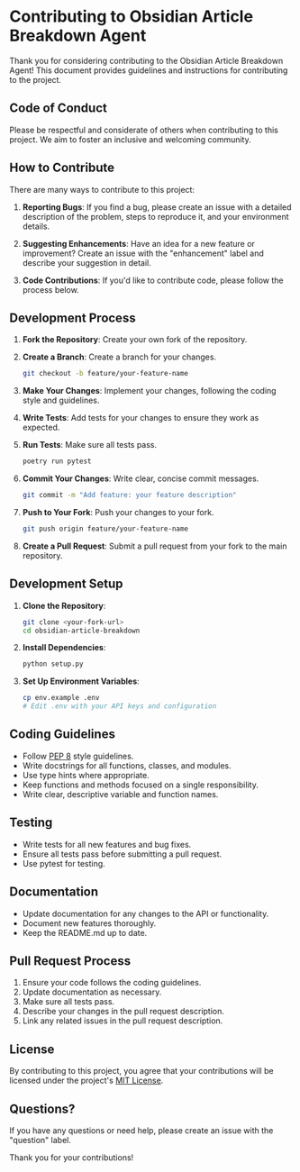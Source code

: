 # Contributing to Obsidian Article Breakdown Agent

Thank you for considering contributing to the Obsidian Article Breakdown Agent! This document provides guidelines and instructions for contributing to the project.

## Code of Conduct

Please be respectful and considerate of others when contributing to this project. We aim to foster an inclusive and welcoming community.

## How to Contribute

There are many ways to contribute to this project:

1. **Reporting Bugs**: If you find a bug, please create an issue with a detailed description of the problem, steps to reproduce it, and your environment details.

2. **Suggesting Enhancements**: Have an idea for a new feature or improvement? Create an issue with the "enhancement" label and describe your suggestion in detail.

3. **Code Contributions**: If you'd like to contribute code, please follow the process below.

## Development Process

1. **Fork the Repository**: Create your own fork of the repository.

2. **Create a Branch**: Create a branch for your changes.
   ```bash
   git checkout -b feature/your-feature-name
   ```

3. **Make Your Changes**: Implement your changes, following the coding style and guidelines.

4. **Write Tests**: Add tests for your changes to ensure they work as expected.

5. **Run Tests**: Make sure all tests pass.
   ```bash
   poetry run pytest
   ```

6. **Commit Your Changes**: Write clear, concise commit messages.
   ```bash
   git commit -m "Add feature: your feature description"
   ```

7. **Push to Your Fork**: Push your changes to your fork.
   ```bash
   git push origin feature/your-feature-name
   ```

8. **Create a Pull Request**: Submit a pull request from your fork to the main repository.

## Development Setup

1. **Clone the Repository**:
   ```bash
   git clone <your-fork-url>
   cd obsidian-article-breakdown
   ```

2. **Install Dependencies**:
   ```bash
   python setup.py
   ```

3. **Set Up Environment Variables**:
   ```bash
   cp env.example .env
   # Edit .env with your API keys and configuration
   ```

## Coding Guidelines

- Follow [PEP 8](https://www.python.org/dev/peps/pep-0008/) style guidelines.
- Write docstrings for all functions, classes, and modules.
- Use type hints where appropriate.
- Keep functions and methods focused on a single responsibility.
- Write clear, descriptive variable and function names.

## Testing

- Write tests for all new features and bug fixes.
- Ensure all tests pass before submitting a pull request.
- Use pytest for testing.

## Documentation

- Update documentation for any changes to the API or functionality.
- Document new features thoroughly.
- Keep the README.md up to date.

## Pull Request Process

1. Ensure your code follows the coding guidelines.
2. Update documentation as necessary.
3. Make sure all tests pass.
4. Describe your changes in the pull request description.
5. Link any related issues in the pull request description.

## License

By contributing to this project, you agree that your contributions will be licensed under the project's [MIT License](LICENSE).

## Questions?

If you have any questions or need help, please create an issue with the "question" label.

Thank you for your contributions!
